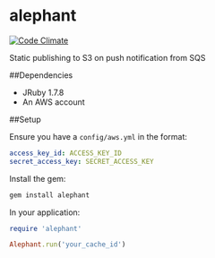 alephant
=========

[![Code Climate](https://codeclimate.com/repos/52cd866de30ba018f10000a2/badges/5d9c02131201565a630e/gpa.png)](https://codeclimate.com/repos/52cd866de30ba018f10000a2/feed)

Static publishing to S3 on push notification from SQS

##Dependencies

- JRuby 1.7.8
- An AWS account

##Setup

Ensure you have a `config/aws.yml` in the format:
```yaml
access_key_id: ACCESS_KEY_ID
secret_access_key: SECRET_ACCESS_KEY
```

Install the gem:
```sh
gem install alephant
```

In your application:
```rb
require 'alephant'

Alephant.run('your_cache_id')
```

